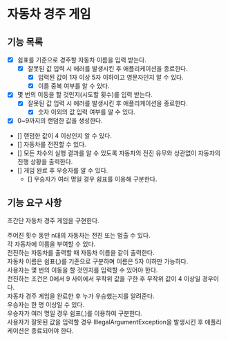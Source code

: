 # 자동차 경주 게임

## 기능 목록

- [x] 쉼표를 기준으로 경주할 자동차 이름을 입력 받는다.
    - [x] 잘못된 값 입력 시 에러를 발생시킨 후 애플리케이션을 종료한다.
        - [x] 입력된 값이 1자 이상 5자 이하이고 영문자인지 알 수 있다.
        - [x] 이름 중복 여부를 알 수 있다.
- [x] 몇 번의 이동을 할 것인지(시도할 횟수)를 입력 받는다.
    - [x] 잘못된 값 입력 시 에러를 발생시킨 후 애플리케이션을 종료한다.
        - [x] 숫자 이외의 값 입력 여부를 알 수 있다.
- [x] 0~9까지의 랜덤한 값을 생성한다.
- [] 랜덤한 값이 4 이상인지 알 수 있다.
- [] 자동차를 전진할 수 있다.
- [] 모든 차수의 실행 결과를 알 수 있도록 자동차의 전진 유무와 상관없이 자동차의 진행 상황을 출력한다.
- [] 게임 완료 후 우승자를 알 수 있다.
    - [] 우승자가 여러 명일 경우 쉼표를 이용해 구분한다.

## 기능 요구 사항

초간단 자동차 경주 게임을 구현한다.

주어진 횟수 동안 n대의 자동차는 전진 또는 멈출 수 있다.  
각 자동차에 이름을 부여할 수 있다.  
전진하는 자동차를 출력할 때 자동차 이름을 같이 출력한다.  
자동차 이름은 쉼표(,)를 기준으로 구분하며 이름은 5자 이하만 가능하다.  
사용자는 몇 번의 이동을 할 것인지를 입력할 수 있어야 한다.  
전진하는 조건은 0에서 9 사이에서 무작위 값을 구한 후 무작위 값이 4 이상일 경우이다.  
자동차 경주 게임을 완료한 후 누가 우승했는지를 알려준다.  
우승자는 한 명 이상일 수 있다.  
우승자가 여러 명일 경우 쉼표(,)를 이용하여 구분한다.  
사용자가 잘못된 값을 입력할 경우 IllegalArgumentException을 발생시킨 후 애플리케이션은 종료되어야 한다.
